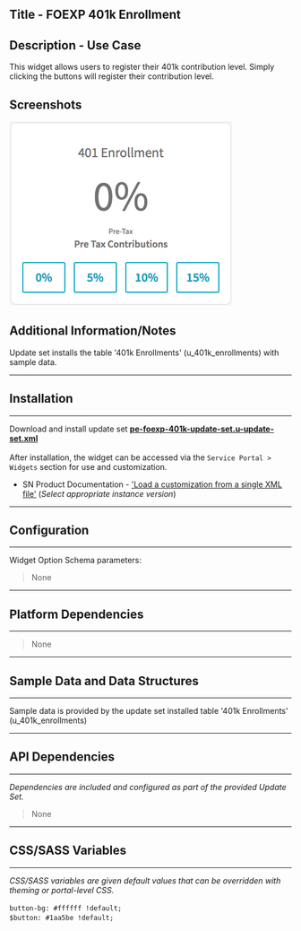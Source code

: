 ## Title - FOEXP 401k Enrollment

## Description - Use Case

This widget allows users to register their 401k contribution level. Simply clicking the buttons will register their contribution level.

## Screenshots
![FOEXP 401k Enrollment](../images/pe-foexp-401k.png "FOEXP 401k Enrollment")

## Additional Information/Notes 

Update set installs the table '401k Enrollments' (u_401k_enrollments) with sample data.

---
## Installation
---
Download and install update set **[pe-foexp-401k-update-set.u-update-set.xml](pe-foexp-401k-update-set.u-update-set.xml)** <br/><br/>
After installation, the widget can be accessed via the `Service Portal > Widgets` section for use and customization.<br/>
* SN Product Documentation - ['Load a customization from a single XML file'](https://docs.servicenow.com/search?q=Load+a+customization+from+a+single+XML+file)   (<i>Select appropriate instance version</i>)
---
## Configuration
---
Widget Option Schema parameters:
> None
---
## Platform Dependencies
---
> None
---
## Sample Data and Data Structures
---
Sample data is provided by the update set installed table '401k Enrollments' (u_401k_enrollments)

---
## API Dependencies
---
<i>Dependencies are included and configured as part of the provided Update Set.</i>
> None
---
## CSS/SASS Variables
---
_CSS/SASS variables are given default values that can be overridden with theming or portal-level CSS._

`button-bg: #ffffff !default;`<br/>
`$button: #1aa5be !default;`<br/>